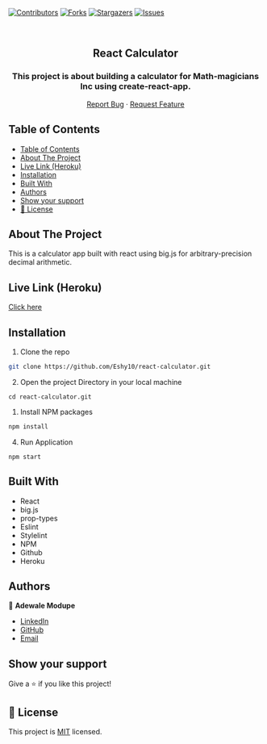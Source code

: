 [![Contributors][contributors-shield]][contributors-url]
[![Forks][forks-shield]][forks-url]
[![Stargazers][stars-shield]][stars-url]
[![Issues][issues-shield]][issues-url]

<!-- PROJECT LOGO -->

<br />
<p align="center">
  <a href="https://github.com/Eshy10/react-calculator">
  </a>

  <h2 align="center">React Calculator</h2>
  <h3 align="center"> This project is about building a calculator for Math-magicians Inc using create-react-app. </h3>

  <p align="center">
    <a href="https://github.com/Eshy10/react-calculator/issues">Report Bug</a>
    · 
    <a href="https://github.com/Eshy10/react-calculator/issues">Request Feature</a>
  </p>
</p>

<!-- TABLE OF CONTENTS -->
## Table of Contents

- [Table of Contents](#table-of-contents)
- [About The Project](#about-the-project)
- [Live Link (Heroku)](#live-link-heroku)
- [Installation](#installation)
- [Built With](#built-with)
- [Authors](#authors)
- [Show your support](#show-your-support)
- [📝 License](#-license)

<!-- ABOUT THE PROJECT -->
## About The Project

This is a calculator app built with react using big.js for arbitrary-precision decimal arithmetic.
<!-- Live Link (Heroku) -->

## Live Link (Heroku)

[Click here](https://react-calculatorx.herokuapp.com/)

<!-- INSTALLATION -->

## Installation

1. Clone the repo
```sh
git clone https://github.com/Eshy10/react-calculator.git
```
2. Open the project Directory in your local machine
```
cd react-calculator.git
```
1. Install NPM packages
```sh
npm install
```
4. Run Application
```JS
npm start
```
<!-- BUILD WITH -->

## Built With

- React
- big.js
- prop-types
- Eslint
- Stylelint
- NPM
- Github
- Heroku

<!-- CONTACT -->
## Authors

👤 **Adewale Modupe** 
    
- [LinkedIn](https://www.linkedin.com/in/adewale-adeshola/)
- [GitHub](https://github.com/Eshy10)
- [Email](adewalebose15@gmail.com)

## Show your support

Give a ⭐️ if you like this project!

<!-- MARKDOWN LINKS & IMAGES -->
<!-- https://www.markdownguide.org/basic-syntax/#reference-style-links -->
[contributors-shield]: https://img.shields.io/github/contributors/Eshy10/react-calculator.svg?style=flat-square
[contributors-url]: https://github.com/Eshy10/react-calculator/graphs/contributors
[forks-shield]: https://img.shields.io/github/forks/Eshy10/react-calculator.svg?style=flat-square
[forks-url]: https://github.com/Eshy10/react-calculator/network/members
[stars-shield]: https://img.shields.io/github/stars/Eshy10/react-calculator.svg?style=flat-square
[stars-url]: https://github.com/Eshy10/react-calculator/stargazers
[issues-shield]: https://img.shields.io/github/issues/Eshy10/react-calculator.svg?style=flat-square
[issues-url]: https://github.com/Eshy10/react-calculator/issues

## 📝 License

This project is [MIT](https://opensource.org/licenses/MIT) licensed.